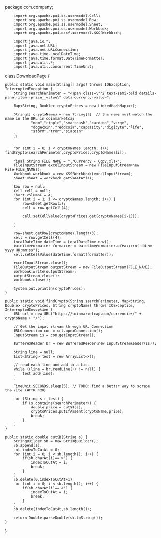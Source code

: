 package com.company;

        import org.apache.poi.ss.usermodel.Cell;
        import org.apache.poi.ss.usermodel.Row;
        import org.apache.poi.ss.usermodel.Sheet;
        import org.apache.poi.ss.usermodel.Workbook;
        import org.apache.poi.xssf.usermodel.XSSFWorkbook;

        import java.io.*;
        import java.net.URL;
        import java.net.URLConnection;
        import java.time.LocalDateTime;
        import java.time.format.DateTimeFormatter;
        import java.util.*;
        import java.util.concurrent.TimeUnit;

class DownloadPage {

    public static void main(String[] args) throws IOException, InterruptedException {
        String searchPerimeter = "<span class=\"h2 text-semi-bold details-panel-item--price__value\" data-currency-value>";

        Map<String, Double> cryptoPrices = new LinkedHashMap<>();

        String[] cryptoNames = new String[]{  // the name must match the name in the URL in coinmarketcap
                "nem","ripple","smartcash","cardano","verge",
                "dogecoin","reddcoin","cappasity","digibyte","life",
                "storm","tron","siacoin"
        };


        for (int i = 0; i < cryptoNames.length; i++) findCrypto(searchPerimeter,cryptoPrices,cryptoNames[i]);

        final String FILE_NAME = "./Currency - Copy.xlsx";
        FileInputStream excelInputStream = new FileInputStream(new File(FILE_NAME));
        Workbook workbook = new XSSFWorkbook(excelInputStream);
        Sheet sheet = workbook.getSheetAt(0);

        Row row = null;
        Cell cell = null;
        short columnE = 4;
        for (int i = 1; i <= cryptoNames.length; i++) {
            row=sheet.getRow(i);
            cell = row.getCell(4);

            cell.setCellValue(cryptoPrices.get(cryptoNames[i-1]));

        }

        row=sheet.getRow(cryptoNames.length+3);
        cell = row.getCell(4);
        LocalDateTime dateTime = LocalDateTime.now();
        DateTimeFormatter formatter = DateTimeFormatter.ofPattern("dd-MM-yyyy HH:mm:ss");
        cell.setCellValue(dateTime.format(formatter));

        excelInputStream.close();
        FileOutputStream outputStream = new FileOutputStream(FILE_NAME);
        workbook.write(outputStream);
        outputStream.close();
        workbook.close();

        System.out.println(cryptoPrices);
    }

    public static void findCrypto(String searchPerimeter, Map<String, Double> cryptoPrices, String cryptoName) throws IOException, InterruptedException {
        URL url = new URL("https://coinmarketcap.com/currencies/" + cryptoName + "/");

        // Get the input stream through URL Connection
        URLConnection con = url.openConnection();
        InputStream is = con.getInputStream();

        BufferedReader br = new BufferedReader(new InputStreamReader(is));

        String line = null;
        List<String> test = new ArrayList<>();

        // read each line and add to a List
        while ((line = br.readLine()) != null) {
            test.add(line);
        }

        TimeUnit.SECONDS.sleep(5); // TODO: find a better way to scrape the site (HTTP 429)

        for (String s : test) {
            if (s.contains(searchPerimeter)) {
                double price = cutSB(s);
                cryptoPrices.putIfAbsent(cryptoName,price);
                break;
            }
        }
    }

    public static double cutSB(String s) {
        StringBuilder sb = new StringBuilder();
        sb.append(s);
        int indexToCutAt = 0;
        for (int i = 0; i < sb.length(); i++) {
            if(sb.charAt(i)=='>') {
                indexToCutAt = i;
                break;
            }
        }
        sb.delete(0,indexToCutAt+1);
        for (int i = 0; i < sb.length(); i++) {
            if(sb.charAt(i)=='<') {
                indexToCutAt = i;
                break;
            }
        }
        sb.delete(indexToCutAt,sb.length());

        return Double.parseDouble(sb.toString());
    }
}
